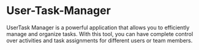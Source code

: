 # User-Task-Manager
UserTask Manager is a powerful application that allows you to efficiently manage and organize tasks. With this tool, you can have complete control over activities and task assignments for different users or team members.
